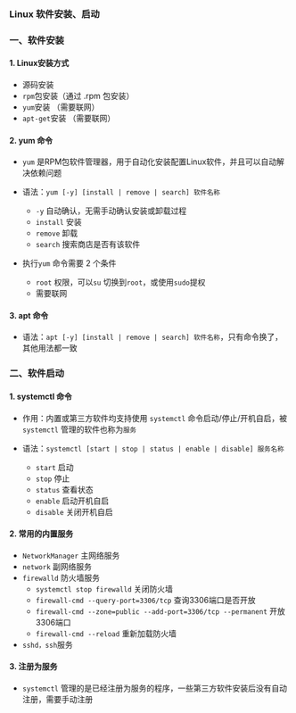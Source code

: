 ### Linux 软件安装、启动

### 一、软件安装
#### 1. Linux安装方式
* 源码安装
* `rpm`包安装（通过 .rpm 包安装）
* `yum`安装 （需要联网）
* `apt-get`安装 （需要联网）


#### 2. yum 命令
* `yum` 是RPM包软件管理器，用于自动化安装配置Linux软件，并且可以自动解决依赖问题

* 语法：`yum [-y] [install | remove | search] 软件名称`
  * `-y` 自动确认，无需手动确认安装或卸载过程
  * `install` 安装
  * `remove`  卸载
  * `search`  搜索商店是否有该软件
  
* 执行`yum` 命令需要 2 个条件
  * `root` 权限，可以`su` 切换到`root`，或使用`sudo`提权
  * 需要联网
  
  
#### 3. apt 命令
* 语法：`apt [-y] [install | remove | search] 软件名称`，只有命令换了，其他用法都一致
  
  
### 二、软件启动
#### 1. systemctl 命令
* 作用：内置或第三方软件均支持使用 `systemctl` 命令启动/停止/开机自启，被 `systemctl` 管理的软件也称为`服务`

* 语法：`systemctl [start | stop | status | enable | disable] 服务名称`
  * `start`    启动
  * `stop`     停止
  * `status`   查看状态
  * `enable`   启动开机自启
  * `disable`  关闭开机自启
  
#### 2. 常用的内置服务
* `NetworkManager`   主网络服务
* `network`      副网络服务
* `firewalld`   防火墙服务
  * `systemctl stop firewalld` 关闭防火墙
  * `firewall-cmd --query-port=3306/tcp` 查询3306端口是否开放
  * `firewall-cmd --zone=public --add-port=3306/tcp --permanent` 开放3306端口
  * `firewall-cmd --reload` 重新加载防火墙
* `sshd，ssh`服务 
  
#### 3. 注册为服务
* `systemctl` 管理的是已经注册为服务的程序，一些第三方软件安装后没有自动注册，需要手动注册


